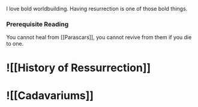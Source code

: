 I love bold worldbuilding. Having resurrection is one of those bold things.

### Prerequisite Reading
You cannot heal from [[Parascars]], you cannot revive from them if you die to one.

# ![[History of Ressurrection]]
# ![[Cadavariums]]